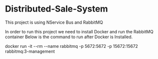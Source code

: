 # Distributed-Sale-System
This project is using NService Bus and RabbitMQ

In order to run this project we need to install Docker and run the RabbitMQ container
Below is the command to run after Docker is Installed.

docker run -it --rm --name rabbitmq -p 5672:5672 -p 15672:15672 rabbitmq:3-management
